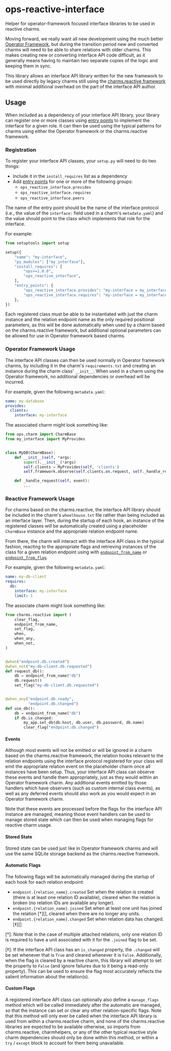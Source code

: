 # ops-reactive-interface

Helper for operator-framework focused interface libraries to be used in
reactive charms.

Moving forward, we really want all new development using the much better
[Operator Framework][], but during the transition period new and converted
charms will need to be able to share relations with older charms. This makes
creating new or converting interface API code difficult, as it generally means
having to maintain two separate copies of the logic and keeping them in sync.

This library allows an interface API library written for the new framework to be
used directly by legacy charms still using the [charms.reactive framework][]
with minimal additional overhead on the part of the interface API author.

## Usage

When included as a dependency of your interface API library, your library can
register one or more classes using [entry points][] to implement the interface
for a given role. It can then be used using the typical patterns for charms
using either the Operator framework or the charms.reactive framework.

### Registration

To register your interface API classes, your `setup.py` will need to do two
things:

* Include it in the `install_requires` list as a dependency
* Add [entry points][] for one or more of the following groups:
  * `ops_reactive_interface.provides`
  * `ops_reactive_interface.requires`
  * `ops_reactive_interface.peers`

The name of the entry point should be the name of the interface protocol (i.e.,
the value of the `interface:` field used in a charm's `metadata.yaml`) and the
value should point to the class which implements that role for the interface.

For example:

```python
from setuptools import setup

setup({
    "name": "my-interface",
    "py_modules": ["my_interface"],
    "install_requires": [
        "ops>=1.0.0",
        "ops_reactive_interface",
    ],
    "entry_points": {
        "ops_reactive_interface.provides": "my-interface = my_interface:MyProvides",
        "ops_reactive_interface.requires": "my-interface = my_interface:MyRequires",
    },
})
```

Each registered class must be able to be instantiated with just the charm
instance and the relation endpoint name as the only required positional
parameters, as this will be done automatically when used by a charm based on the
charms.reactive framework, but additional optional parameters can be allowed for
use in Operator framework based charms.

### Operator Framework Usage

The interface API classes can then be used normally in Operator framework
charms, by including it in the charm's `requirements.txt` and creating an
instance during the charm class' `__init__`. When used in a charm using the
Operator framework, no additional dependencies or overhead will be incurred.  

For example, given the following `metadata.yaml`:

```yaml
name: my-database
provides:
  clients:
    interface: my-interface
```

The associated charm might look something like:

```python
from ops.charm import CharmBase
from my_interface import MyProvides


class MyDB(CharmBase):
    def __init__(self, *args:
        super().__init__(*args)
        self.clients = MyProvides(self, 'clients')
        self.framework.observe(self.clients.on.request, self._handle_request)

    def _handle_request(self, event):
        ...
```

### Reactive Framework Usage

For charms based on the charms.reactive, the interface API library should be
included in the charm's `wheelhouse.txt` file rather than being included as an
interface layer. Then, during the startup of each hook, an instance of the
registered classes will be automatically created using a placeholder `CharmBase`
instance and the appropriate relation endpoint name.

From there, the charm will interact with the interface API class in the typical
fashion, reacting to the appropriate flags and retrieving instances of the class
for a given relation endpoint using with [`endpoint_from_name`][] or
[`endpoint_from_flag`][].

For example, given the following `metadata.yaml`:

```yaml
name: my-db-client
requires:
  db:
    interface: my-interface
    limit: 1
```

The associate charm might look something like:

```python
from charms.reactive import (
    clear_flag,
    endpoint_from_name,
    set_flag,
    when,
    when_any,
    when_not,
)


@when("endpoint.db.created")
@when_not("my-db-client.db.requested")
def request_db():
    db = endpoint_from_name("db")
    db.request()
    set_flag("my-db-client.db.requested")


@when_any("endpoint.db.ready",
          "endpoint.db.changed")
def use_db():
    db = endpoint_from_name("db")
    if db.is_changed:
        my_app.set_db(db.host, db.user, db.password, db.name)
        clear_flag("endpoint.db.changed")
```

#### Events

Although most events will not be emitted or will be ignored in a charm based on
the charms.reactive framework, the relation hooks relevant to the relation
endpoints using the interface protocol registered for your class will emit the
appropriate relation event on the placeholder charm once all instances have been
setup. Thus, your interface API class can observe these events and handle them
appropriately, just as they would within an Operator framework charm. Any
additional events emitted by those handlers which have observers (such as custom
internal class events), as well as any deferred events should also work as you
would expect in an Operator framework charm.

Note that these events are processed before the flags for the interface API
instance are managed, meaning those event handlers can be used to manage stored
state which can then be used when managing flags for reactive charm usage.

#### Stored State

Stored state can be used just like in Operator framework charms and will use the
same SQLite storage backend as the charms.reactive framework.

#### Automatic Flags

The following flags will be automatically managed during the startup of each
hook for each relation endpoint:

* `endpoint.{relation_name}.created` Set when the relation is created (there is
  at least one relation ID available), cleared when the relation is broken (no
  relation IDs are available any longer).
* `endpoint.{relation_name}.joined` Set when at least one unit has joined the
  relation [&dagger;][], cleared when there are no longer any units.
* `endpoint.{relation_name}.changed` Set when relation data has changed.
  [&ddagger;][]

[&dagger;]: Note that in the case of multiple attached relations, only one relation
ID is required to have a unit associated with it for the `.joined` flag to be
set.

[&ddagger;]: If the interface API class has an `is_changed` property, the `.changed`
will be set whenever that is `True` and cleared whenever it is `False`.
Additionally, when the flag is cleared by a reactive charm, this library will
attempt to set the property to `False` (and ignore failures due to it being a
read-only property).  This can be used to ensure the flag most accurately
reflects the salient information about the relation(s).

#### Custom Flags

A registered interface API class can optionally also define a `manage_flags`
method which will be called immediately after the automatic are managed, so that
the instance can set or clear any other relation-specific flags. Note that this
method will only ever be called when the interface API library is used from
within a charms.reactive charm, and none of the charms.reactive libraries are
expected to be available otherwise, so imports from charms.reactive,
charmhelpers, or any of the other typical reactive style charm dependencies
should only be done within this method, or within a `try` / `except` block to
account for them being unavailable.



<!-- Links -->
[Operator Framework]: https://github.com/canonical/operator/
[charms.reactive framework]: https://charmsreactive.readthedocs.io/en/latest
[entry points]: https://packaging.python.org/specifications/entry-points/
[`endpoint_from_name`]: https://charmsreactive.readthedocs.io/en/latest/charms.reactive.relations.html#charms.reactive.relations.endpoint_from_name
[`endpoint_from_flag`]: https://charmsreactive.readthedocs.io/en/latest/charms.reactive.relations.html#charms.reactive.relations.endpoint_from_flag
